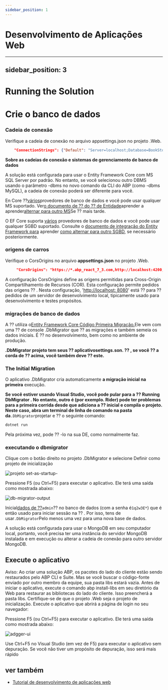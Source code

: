 ```yaml
---
sidebar_position: 1
---
```


# Desenvolvimento de Aplicações Web

---
sidebar_position: 3
---

# Running the Solution

# Crie o banco de dados
### Cadeia de conexão
Verifique a cadeia de conexão no arquivo appsettings.json no projeto .Web.
```json
    "ConnectionStrings": {"Default": "Server=localhost;Database=BookStore;Trusted_Connection=True"}
```
**Sobre as cadeias de conexão e sistemas de gerenciamento de banco de dados**

A solução está configurada para usar o Entity Framework Core com MS SQL Server por padrão. No entanto, se você selecionou outro DBMS usando o parâmetro -dbms no novo comando da CLI do ABP (como -dbms MySQL), a cadeia de conexão poderá ser diferente para você.

En Core ⁇[vários](https://learn.microsoft.com/en-us/ef/core/providers/ "")provedores de banco de dados e você pode usar qualquer MS suportado. Ver[o documento de ⁇  do ⁇  de Entidade](https://docs.abp.io/en/abp/latest/Entity-Framework-Core "")aprender a aprender[alternar para outro MS](https://docs.abp.io/en/abp/latest/Entity-Framework-Core-Other-DBMS "")Se ⁇  mais tarde.

O EF Core suporta [vários](https://learn.microsoft.com/en-us/ef/core/providers/ "") provedores de banco de dados e você pode usar qualquer SGBD suportado. Consulte o [documento de integração do Entity Framework 
para](https://docs.abp.io/en/abp/latest/Entity-Framework-Core "") aprender [como alternar para outro SGBD](https://docs.abp.io/en/abp/latest/Entity-Framework-Core-Other-DBMS ""), se necessário posteriormente.

### origens de carros
Verifique o CorsOrigins no arquivo **appsettings.json** no projeto .Web.
```json
     "CorsOrigins": "https://*.abp_react_7_3.com,http://localhost:4200,http://localhost:8080",
```
A configuração CorsOrigins define as origens permitidas para Cross-Origin Compartilhamento de Recursos (COR). Esta configuração permite pedidos das origens ⁇ . Nesta configuração, '[http://localhost: 8080](http://localhost:8080 "")' está ⁇  para ⁇  pedidos de um servidor de desenvolvimento local, tipicamente usado para desenvolvimento e testes propósitos.

### migrações de banco de dados
A ⁇  utiliza o[Entity Framework Core Código Primeira Migração.](https://learn.microsoft.com/en-us/ef/core/managing-schemas/migrations/?tabs=dotnet-core-cli "")Ele vem com uma ⁇  de console .DbMigrator que ⁇  as migrações e também semeia os dados iniciais. É ⁇  no desenvolvimento, bem como no ambiente de produção.

**.DbMigrator projeto tem seus ⁇  aplicativosettings.son. ⁇ , se você ⁇  a corda de ⁇  acima, você também deve ⁇  este.**
### The Initial Migration
O aplicativo .DbMigrator cria automaticamente **a migração inicial na primeira** execução.

**Se você estiver usando Visual Studio, você pode pular para a ⁇  Running DbMigrator . No entanto, outro é (por exemplo. Rider) pode ter problemas para a primeira corrida desde que adiciona a ⁇  inicial e compila o projeto. Neste caso, abra um terminal de linha de comando na pasta da**`.DbMigrator`projetar e ⁇  o seguinte comando:
```bash
dotnet run
```
Pela próxima vez, pode ⁇ -lo na sua DE, como normalmente faz.

### executando o dbmigrator

Clique com o botão direito no projeto .DbMigrator e selecione Definir como projeto de inicialização

![projeto set-as-startup-](https://raw.githubusercontent.com/Wai-Technologies/raaghu-docs/development/raaghu/docs/en/images/set-as-startup-project.png)

Pressione F5 (ou Ctrl+F5) para executar o aplicativo. Ele terá uma saída como mostrada abaixo:

![db-migrator-output](https://raw.githubusercontent.com/Wai-Technologies/raaghu-docs/development/raaghu/docs/en/images/db-migrator-output.png)

Inicial[dados de ⁇](Data-Seeding.md "")`admin`⁇  no banco de dados (com a senha é`1q2w3E*`) que é então usado para iniciar sessão na ⁇ . Por isso, tens de usar`.DbMigrator`Pelo menos uma vez para uma nova base de dados.

A solução está configurada para usar o MongoDB em seu computador local, portanto, você precisa ter uma instância do servidor MongoDB instalada e em execução ou alterar a cadeia de conexão para outro servidor MongoDB.

## Execute o aplicativo

Aviso: Ao criar uma solução ABP, os pacotes do lado do cliente estão sendo restaurados pelo ABP CLI e Suite. Mas se você buscar o código-fonte enviado por outro membro da equipe, sua pasta libs estará vazia. Antes de iniciar o aplicativo, execute o comando abp install-libs em seu diretório da Web para restaurar as bibliotecas do lado do cliente. Isso preencherá a pasta libs. Certifique-se de que o projeto .Web seja o projeto de inicialização. Execute o aplicativo que abrirá a página de login no seu navegador:

Pressione F5 (ou Ctrl+F5) para executar o aplicativo. Ele terá uma saída como mostrada abaixo:

![adgger-ui](https://raw.githubusercontent.com/Wai-Technologies/raaghu-docs/development/raaghu/docs/en/images/swagger-ui.png)


Use Ctrl+F5 no Visual Studio (em vez de F5) para executar o aplicativo sem depuração. Se você não tiver um propósito de depuração, isso será mais rápido
## ver também

- [Tutorial de desenvolvimento de aplicações web](Tutorials/Creating-The-Server-Side.md "")

